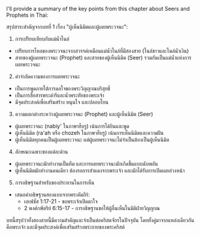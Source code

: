 I'll provide a summary of the key points from this chapter about Seers and Prophets in Thai:

สรุปสาระสำคัญจากบทที่ 1 เรื่อง "ผู้เห็นนิมิตและผู้เผยพระวจนะ":

1. การเปรียบเทียบกับแม่น้ำไนล์
- เปรียบการไหลของพระวจนะจากสวรรค์เหมือนแม่น้ำไนล์ที่มีสองสาย (ไนล์ขาวและไนล์น้ำเงิน)
- สายของผู้เผยพระวจนะ (Prophet) และสายของผู้เห็นนิมิต (Seer) รวมกันเป็นแม่น้ำแห่งการเผยพระวจนะ

2. คำจำกัดความของการเผยพระวจนะ
- เป็นการพูดภายใต้การดลใจของพระวิญญาณบริสุทธิ์
- เป็นการสื่อสารพระดำริและน้ำพระทัยของพระเจ้า
- มีจุดประสงค์เพื่อเสริมสร้าง หนุนใจ และปลอบโยน

3. ความแตกต่างระหว่างผู้เผยพระวจนะ (Prophet) และผู้เห็นนิมิต (Seer)
- ผู้เผยพระวจนะ (nabiy' ในภาษาฮีบรู) เน้นการได้ยินและพูด
- ผู้เห็นนิมิต (ra'ah หรือ chozeh ในภาษาฮีบรู) เน้นการเห็นนิมิตและความฝัน
- ผู้เห็นนิมิตทุกคนเป็นผู้เผยพระวจนะ แต่ผู้เผยพระวจนะไม่จำเป็นต้องเป็นผู้เห็นนิมิต

4. ลักษณะเฉพาะของแต่ละด้าน
- ผู้เผยพระวจนะมักทำงานเป็นทีม และการเผยพระวจนะมักเกิดขึ้นแบบฉับพลัน
- ผู้เห็นนิมิตมักทำงานคนเดียว ต้องรอการสำแดงจากพระเจ้า และมักได้รับการเปิดเผยล่วงหน้า

5. การอธิษฐานสำหรับของประทานในการเห็น
- เสนอคำอธิษฐานสองแบบจากพระคัมภีร์:
  * เอเฟซัส 1:17-21 - ขอพระเจ้าเปิดตาใจ
  * 2 พงศ์กษัตริย์ 6:15-17 - การอธิษฐานขอให้ผู้อื่นเห็นในมิติฝ่ายวิญญาณ

บทนี้สรุปว่าทั้งสองสายนี้มีความสำคัญและจำเป็นต่อคริสตจักรในปัจจุบัน โดยทั้งคู่มาจากแหล่งเดียวกันคือพระเจ้า และมีจุดประสงค์เพื่อเสริมสร้างพระกายของพระคริสต์